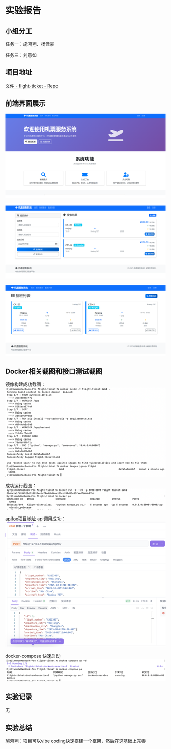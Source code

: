 # 实验报告

## 小组分工

任务一：施鸿翔、杨佳豪

任务三：刘意如

## 项目地址

[文件 - flight-ticket - Repo](https://devcloud.cn-north-4.huaweicloud.com/codehub/project/2db97c6ad2dd4c61a4a792f57dd195d0/codehub/3013491/home?ref=master)

## 前端界面展示

![1759212886619](image/lab1-report/1759212886619.png)

![1759212900220](image/lab1-report/1759212900220.png)

![1759212911727](image/lab1-report/1759212911727.png)

## Docker相关截图和接口测试截图

镜像构建成功截图：
![alt text](image.png)

成功运行截图：
![alt text](image-1.png)

[apifox项目地址](https://s.apifox.cn/a347396b-373b-4c2f-a202-60ba0021e516)
api调用成功：
![alt text](image-3.png)

docker-compose 快速启动
![alt text](image-2.png)

## 实验记录

无

## 实验总结

施鸿翔：项目可以vibe coding快速搭建一个框架，然后在这基础上完善
